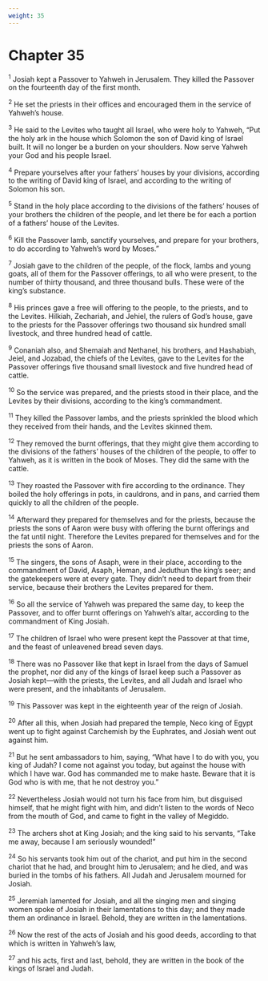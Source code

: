 ```yaml
---
weight: 35
---
```


# Chapter 35

<sup>1</sup> Josiah kept a Passover to Yahweh in Jerusalem. They killed the Passover on the fourteenth day of the first month. 

<sup>2</sup> He set the priests in their offices and encouraged them in the service of Yahweh’s house. 

<sup>3</sup> He said to the Levites who taught all Israel, who were holy to Yahweh, “Put the holy ark in the house which Solomon the son of David king of Israel built. It will no longer be a burden on your shoulders. Now serve Yahweh your God and his people Israel. 

<sup>4</sup> Prepare yourselves after your fathers’ houses by your divisions, according to the writing of David king of Israel, and according to the writing of Solomon his son. 

<sup>5</sup> Stand in the holy place according to the divisions of the fathers’ houses of your brothers the children of the people, and let there be for each a portion of a fathers’ house of the Levites. 

<sup>6</sup> Kill the Passover lamb, sanctify yourselves, and prepare for your brothers, to do according to Yahweh’s word by Moses.” 

<sup>7</sup> Josiah gave to the children of the people, of the flock, lambs and young goats, all of them for the Passover offerings, to all who were present, to the number of thirty thousand, and three thousand bulls. These were of the king’s substance. 

<sup>8</sup> His princes gave a free will offering to the people, to the priests, and to the Levites. Hilkiah, Zechariah, and Jehiel, the rulers of God’s house, gave to the priests for the Passover offerings two thousand six hundred small livestock, and three hundred head of cattle. 

<sup>9</sup> Conaniah also, and Shemaiah and Nethanel, his brothers, and Hashabiah, Jeiel, and Jozabad, the chiefs of the Levites, gave to the Levites for the Passover offerings five thousand small livestock and five hundred head of cattle. 

<sup>10</sup> So the service was prepared, and the priests stood in their place, and the Levites by their divisions, according to the king’s commandment. 

<sup>11</sup> They killed the Passover lambs, and the priests sprinkled the blood which they received from their hands, and the Levites skinned them. 

<sup>12</sup> They removed the burnt offerings, that they might give them according to the divisions of the fathers’ houses of the children of the people, to offer to Yahweh, as it is written in the book of Moses. They did the same with the cattle. 

<sup>13</sup> They roasted the Passover with fire according to the ordinance. They boiled the holy offerings in pots, in cauldrons, and in pans, and carried them quickly to all the children of the people. 

<sup>14</sup> Afterward they prepared for themselves and for the priests, because the priests the sons of Aaron were busy with offering the burnt offerings and the fat until night. Therefore the Levites prepared for themselves and for the priests the sons of Aaron. 

<sup>15</sup> The singers, the sons of Asaph, were in their place, according to the commandment of David, Asaph, Heman, and Jeduthun the king’s seer; and the gatekeepers were at every gate. They didn’t need to depart from their service, because their brothers the Levites prepared for them. 

<sup>16</sup> So all the service of Yahweh was prepared the same day, to keep the Passover, and to offer burnt offerings on Yahweh’s altar, according to the commandment of King Josiah. 

<sup>17</sup> The children of Israel who were present kept the Passover at that time, and the feast of unleavened bread seven days. 

<sup>18</sup> There was no Passover like that kept in Israel from the days of Samuel the prophet, nor did any of the kings of Israel keep such a Passover as Josiah kept—with the priests, the Levites, and all Judah and Israel who were present, and the inhabitants of Jerusalem. 

<sup>19</sup> This Passover was kept in the eighteenth year of the reign of Josiah. 

<sup>20</sup> After all this, when Josiah had prepared the temple, Neco king of Egypt went up to fight against Carchemish by the Euphrates, and Josiah went out against him. 

<sup>21</sup> But he sent ambassadors to him, saying, “What have I to do with you, you king of Judah? I come not against you today, but against the house with which I have war. God has commanded me to make haste. Beware that it is God who is with me, that he not destroy you.” 

<sup>22</sup> Nevertheless Josiah would not turn his face from him, but disguised himself, that he might fight with him, and didn’t listen to the words of Neco from the mouth of God, and came to fight in the valley of Megiddo. 

<sup>23</sup> The archers shot at King Josiah; and the king said to his servants, “Take me away, because I am seriously wounded!” 

<sup>24</sup> So his servants took him out of the chariot, and put him in the second chariot that he had, and brought him to Jerusalem; and he died, and was buried in the tombs of his fathers. All Judah and Jerusalem mourned for Josiah. 

<sup>25</sup> Jeremiah lamented for Josiah, and all the singing men and singing women spoke of Josiah in their lamentations to this day; and they made them an ordinance in Israel. Behold, they are written in the lamentations. 

<sup>26</sup> Now the rest of the acts of Josiah and his good deeds, according to that which is written in Yahweh’s law, 

<sup>27</sup> and his acts, first and last, behold, they are written in the book of the kings of Israel and Judah. 


